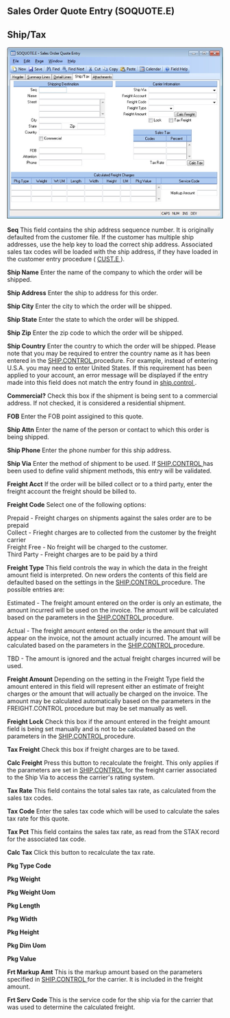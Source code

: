 ##  Sales Order Quote Entry (SOQUOTE.E)

<PageHeader />

##  Ship/Tax

![](./SOQUOTE-E-4.jpg)

**Seq** This field contains the ship address sequence number. It is originally defaulted from the customer file. If the customer has multiple ship addresses, use the help key to load the correct ship address. Associated sales tax codes will be loaded with the ship address, if they have loaded in the customer entry procedure ( [ CUST.E ](../../../../AR-OVERVIEW/AR-ENTRY/CUST-E/README.md) ).   
  
**Ship Name** Enter the name of the company to which the order will be
shipped.  
  
**Ship Address** Enter the ship to address for this order.  
  
**Ship City** Enter the city to which the order will be shipped.  
  
**Ship State** Enter the state to which the order will be shipped.  
  
**Ship Zip** Enter the zip code to which the order will be shipped.  
  
**Ship Country** Enter the country to which the order will be shipped. Please note that you may be required to entrer the country name as it has been entered in the [ SHIP.CONTROL ](../../SHIP-CONTROL/README.md) procedure. For example, instead of entering U.S.A. you may need to enter United States. If this requirement has been applied to your account, an error message will be displayed if the entry made into this field does not match the entry found in [ ship.control ](../../../../../../../../../../../rover/AP-OVERVIEW/AP-ENTRY/ACCT-CONTROL/ACCT-CONTROL-1/ar-e/CUST-E/CUST-E-8/ship-control) .   
  
**Commercial?** Check this box if the shipment is being sent to a commercial
address. If not checked, it is considered a residential shipment.  
  
**FOB** Enter the FOB point assigined to this quote.  
  
**Ship Attn** Enter the name of the person or contact to which this order is
being shipped.  
  
**Ship Phone** Enter the phone number for this ship address.  
  
**Ship Via** Enter the method of shipment to be used. If [ SHIP.CONTROL ](../../SHIP-CONTROL/README.md) has been used to define valid shipment methods, this entry will be validated.   
  
**Freight Acct** If the order will be billed collect or to a third party,
enter the freight account the freight should be billed to.  
  
**Freight Code** Select one of the following options:  
  
Prepaid - Freight charges on shipments against the sales order are to be
prepaid  
Collect - Frieght charges are to collected from the customer by the freight
carrier  
Freight Free - No freight will be charged to the customer.  
Third Party - Freight charges are to be paid by a third  
  
**Freight Type** This field controls the way in which the data in the freight amount field is interpreted. On new orders the contents of this field are defaulted based on the settings in the [ SHIP.CONTROL ](../../SHIP-CONTROL/README.md) procedure. The possible entries are:   
  
Estimated - The freight amount entered on the order is only an estimate, the amount incurred will be used on the invoice. The amount will be calculated based on the parameters in the [ SHIP.CONTROL ](../../SHIP-CONTROL/README.md) procedure.   
  
Actual - The freight amount entered on the order is the amount that will appear on the invoice, not the amount actually incurred. The amount will be calculated based on the parameters in the [ SHIP.CONTROL ](../../SHIP-CONTROL/README.md) procedure.   
  
TBD - The amount is ignored and the actual freight charges incurred will be
used.  
  
**Freight Amount** Depending on the setting in the Freight Type field the
amount entered in this field will represent either an estimate of freight
charges or the amount that will actually be charged on the invoice. The amount
may be calculated automatically based on the parameters in the FREIGHT.CONTROL
procedure but may be set manually as well.  
  
**Freight Lock** Check this box if the amount entered in the freight amount field is being set manually and is not to be calculated based on the parameters in the [ SHIP.CONTROL ](../../SHIP-CONTROL/README.md) procedure.   
  
**Tax Freight** Check this box if freight charges are to be taxed.  
  
**Calc Freight** Press this button to recalculate the freight. This only applies if the parameters are set in [ SHIP.CONTROL ](../../SHIP-CONTROL/README.md) for the freight carrier associated to the Ship Via to access the carrier's rating system.   
  
**Tax Rate** This field contains the total sales tax rate, as calculated from
the sales tax codes.  
  
**Tax Code** Enter the sales tax code which will be used to calculate the
sales tax rate for this quote.  
  
**Tax Pct** This field contains the sales tax rate, as read from the STAX
record for the associated tax code.  
  
**Calc Tax** Click this button to recalculate the tax rate.  
  
**Pkg Type Code**  
  
**Pkg Weight**  
  
**Pkg Weight Uom**  
  
**Pkg Length**  
  
**Pkg Width**  
  
**Pkg Height**  
  
**Pkg Dim Uom**  
  
**Pkg Value**  
  
**Frt Markup Amt** This is the markup amount based on the parameters specified in [ SHIP.CONTROL ](../../SHIP-CONTROL/README.md) for the carrier. It is included in the freight amount.   
  
**Frt Serv Code** This is the service code for the ship via for the carrier
that was used to determine the calculated freight.  
  
  
<badge text= "Version 8.10.57" vertical="middle" />

<PageFooter />